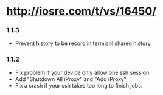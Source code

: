 # http://iosre.com/t/vs/16450/

### 1.1.3

- Prevent history to be record in termianl shared history.

### 1.1.2

- Fix problem if your device only allow one ssh session
- Add "Shutdown All iProxy" and "Add iProxy"
- Fix a crash if your ssh takes too long to finish jobs.